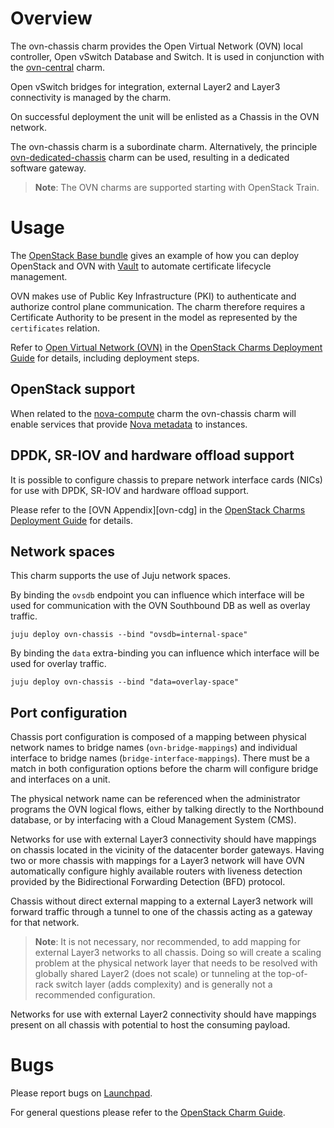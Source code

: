 # Overview

The ovn-chassis charm provides the Open Virtual Network (OVN) local controller,
Open vSwitch Database and Switch. It is used in conjunction with the
[ovn-central][ovn-central-charm] charm.

Open vSwitch bridges for integration, external Layer2 and Layer3 connectivity
is managed by the charm.

On successful deployment the unit will be enlisted as a Chassis in the OVN
network.

The ovn-chassis charm is a subordinate charm. Alternatively, the principle
[ovn-dedicated-chassis][ovn-dedicated-chassis-charm] charm can be used,
resulting in a dedicated software gateway.

> **Note**: The OVN charms are supported starting with OpenStack Train.

# Usage

The [OpenStack Base bundle][openstack-base-bundle] gives an example of how you
can deploy OpenStack and OVN with [Vault][vault-charm] to automate certificate
lifecycle management.

OVN makes use of Public Key Infrastructure (PKI) to authenticate and authorize
control plane communication. The charm therefore requires a Certificate
Authority to be present in the model as represented by the `certificates`
relation.

Refer to [Open Virtual Network (OVN)][cdg-ovn] in the [OpenStack Charms
Deployment Guide][cdg] for details, including deployment steps.

## OpenStack support

When related to the [nova-compute][nova-compute-charm] charm the ovn-chassis
charm will enable services that provide [Nova metadata][nova-metadata] to
instances.

## DPDK, SR-IOV and hardware offload support

It is possible to configure chassis to prepare network interface cards (NICs)
for use with DPDK, SR-IOV and hardware offload support.

Please refer to the [OVN Appendix][ovn-cdg] in the [OpenStack Charms Deployment
Guide][cdg] for details.

## Network spaces

This charm supports the use of Juju network spaces.

By binding the `ovsdb` endpoint you can influence which interface will be used
for communication with the OVN Southbound DB as well as overlay traffic.

    juju deploy ovn-chassis --bind "ovsdb=internal-space"

By binding the `data` extra-binding you can influence which interface will be
used for overlay traffic.

    juju deploy ovn-chassis --bind "data=overlay-space"

## Port configuration

Chassis port configuration is composed of a mapping between physical network
names to bridge names (`ovn-bridge-mappings`) and individual interface to
bridge names (`bridge-interface-mappings`). There must be a match in both
configuration options before the charm will configure bridge and interfaces on
a unit.

The physical network name can be referenced when the administrator programs the
OVN logical flows, either by talking directly to the Northbound database, or by
interfacing with a Cloud Management System (CMS).

Networks for use with external Layer3 connectivity should have mappings on
chassis located in the vicinity of the datacenter border gateways. Having two
or more chassis with mappings for a Layer3 network will have OVN automatically
configure highly available routers with liveness detection provided by the
Bidirectional Forwarding Detection (BFD) protocol.

Chassis without direct external mapping to a external Layer3 network will
forward traffic through a tunnel to one of the chassis acting as a gateway for
that network.

> **Note**: It is not necessary, nor recommended, to add mapping for external
  Layer3 networks to all chassis. Doing so will create a scaling problem at the
  physical network layer that needs to be resolved with globally shared Layer2
  (does not scale) or tunneling at the top-of-rack switch layer (adds
  complexity) and is generally not a recommended configuration.

Networks for use with external Layer2 connectivity should have mappings present
on all chassis with potential to host the consuming payload.

# Bugs

Please report bugs on [Launchpad][lp-ovn-chassis].

For general questions please refer to the [OpenStack Charm Guide][cg].

<!-- LINKS -->

[cg]: https://docs.openstack.org/charm-guide/latest/
[cdg]: https://docs.openstack.org/project-deploy-guide/charm-deployment-guide/latest/
[cdg-ovn]: https://docs.openstack.org/project-deploy-guide/charm-deployment-guide/latest/app-ovn.html
[nova-compute-charm]: https://jaas.ai/nova-compute
[vault-charm]: https://jaas.ai/vault/
[ovn-central-charm]: https://jaas.ai/ovn-central
[ovn-dedicated-chassis-charm]: https://jaas.ai/ovn-dedicated-chassis
[lp-ovn-chassis]: https://bugs.launchpad.net/charm-ovn-chassis/+filebug
[openstack-base-bundle]: https://github.com/openstack-charmers/openstack-bundles/blob/master/development/openstack-base-bionic-ussuri-ovn/bundle.yaml
[nova-metadata]: https://docs.openstack.org/nova/latest/user/metadata.html
